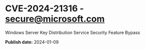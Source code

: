 # CVE-2024-21316 - secure@microsoft.com

Windows Server Key Distribution Service Security Feature Bypass

**Publish date:** 2024-01-09
